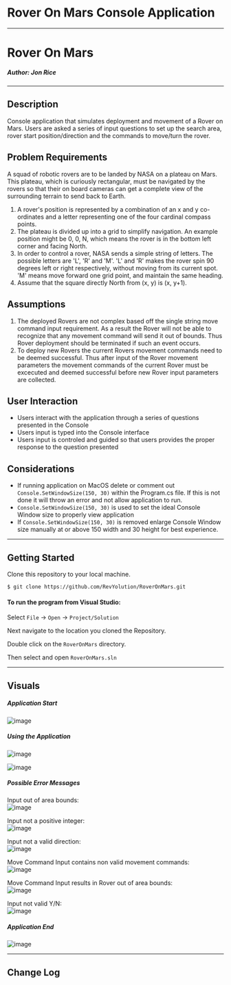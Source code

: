 # Rover On Mars Console Application
------------------------------

# Rover On Mars
##### *Author: Jon Rice*

------------------------------

## Description
Console application that simulates deployment and movement of a Rover on Mars. Users are asked a series of input questions to set up the search area, rover start position/direction and the commands to move/turn the rover. 

## Problem Requirements
A squad of robotic rovers are to be landed by NASA on a plateau on Mars.
This plateau, which is curiously rectangular, must be navigated by the rovers so that their on board cameras can get a complete view of the surrounding terrain to send back to Earth.
1. A rover's position is represented by a combination of an x and y co-ordinates and a letter representing one of the four cardinal compass points. 
1. The plateau is divided up into a grid to simplify navigation. An example position might be 0, 0, N, which means the rover is in the bottom left corner and facing North.
1. In order to control a rover, NASA sends a simple string of letters. The possible letters are 'L', 'R' and 'M'. 'L' and 'R' makes the rover spin 90 degrees left or right respectively, without moving from its current spot.
'M' means move forward one grid point, and maintain the same heading.
1. Assume that the square directly North from (x, y) is (x, y+1).


## Assumptions
1. The deployed Rovers are not complex based off the single string move command input requirement. As a result the Rover will not be able to recognize that any movement command will send it out of bounds. Thus Rover deployment should be terminated if such an event occurs.
1. To deploy new Rovers the current Rovers movement commands need to be deemed successful. Thus after input of the Rover movement parameters the movement commands of the current Rover must be excecuted and deemed successful before new Rover input parameters are collected.

## User Interaction
- Users interact with the application through a series of questions presented in the Console
- Users input is typed into the Console interface
- Users input is controled and guided so that users provides the proper response to the question presented

## Considerations
- If running application on MacOS delete or comment out `Console.SetWindowSize(150, 30)` within the Program.cs file. If this is not done it will throw an error and not allow application to run.
- `Console.SetWindowSize(150, 30)` is used to set the ideal Console Window size to properly view application
- If `Console.SetWindowSize(150, 30)` is removed enlarge Console Window size manually at or above 150 width and 30 height for best experience.

------------------------------

## Getting Started
Clone this repository to your local machine.
```
$ git clone https://github.com/RevYolution/RoverOnMars.git
```
#### To run the program from Visual Studio:
Select ```File``` -> ```Open``` -> ```Project/Solution```

Next navigate to the location you cloned the Repository.

Double click on the ```RoverOnMars``` directory.

Then select and open ```RoverOnMars.sln```

------------------------------

## Visuals

##### Application Start
![image](https://user-images.githubusercontent.com/47017138/88110780-a04eb380-cb61-11ea-81da-2a9481c942b3.png)

##### Using the Application
![image](https://user-images.githubusercontent.com/47017138/88110912-dab85080-cb61-11ea-8a51-0423081c908e.png)

![image](https://user-images.githubusercontent.com/47017138/88111061-18b57480-cb62-11ea-94bc-3fb0ab1ba50d.png)


##### Possible Error Messages
Input out of area bounds:\
![image](https://user-images.githubusercontent.com/47017138/88101439-d6386b80-cb52-11ea-8f02-06feda0060ef.png)

Input not a positive integer:\
![image](https://user-images.githubusercontent.com/47017138/88101559-054edd00-cb53-11ea-9884-2b3c5daa2594.png)

Input not a valid direction:\
![image](https://user-images.githubusercontent.com/47017138/88101649-257e9c00-cb53-11ea-8acc-52d0e2a39be4.png)

Move Command Input contains non valid movement commands:\
![image](https://user-images.githubusercontent.com/47017138/88101751-5068f000-cb53-11ea-80e3-c89514c736c2.png)

Move Command Input results in Rover out of area bounds:\
![image](https://user-images.githubusercontent.com/47017138/88101891-8dcd7d80-cb53-11ea-86e4-9dfccdaa7aba.png)

Input not valid Y/N:\
![image](https://user-images.githubusercontent.com/47017138/88110201-a42e0600-cb60-11ea-8f9c-00b8c881fa14.png)

##### Application End
![image](https://user-images.githubusercontent.com/47017138/88101953-a8075b80-cb53-11ea-960b-ce75500b3ef5.png)

------------------------------

## Change Log
